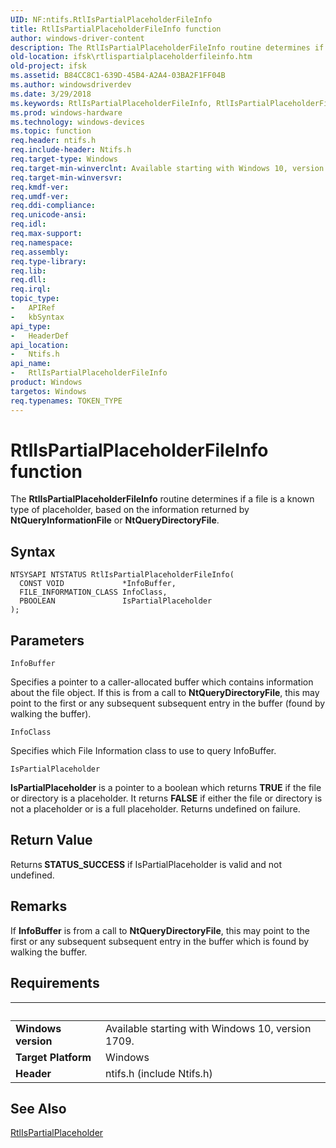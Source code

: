 ```yaml
---
UID: NF:ntifs.RtlIsPartialPlaceholderFileInfo
title: RtlIsPartialPlaceholderFileInfo function
author: windows-driver-content
description: The RtlIsPartialPlaceholderFileInfo routine determines if a file is a known type of placeholder, based on the information returned by NtQueryInformationFile or NtQueryDirectoryFile.
old-location: ifsk\rtlispartialplaceholderfileinfo.htm
old-project: ifsk
ms.assetid: B84CC8C1-639D-45B4-A2A4-03BA2F1FF04B
ms.author: windowsdriverdev
ms.date: 3/29/2018
ms.keywords: RtlIsPartialPlaceholderFileInfo, RtlIsPartialPlaceholderFileInfo routine [Installable File System Drivers], ifsk.rtlispartialplaceholderfileinfo, ntifs/RtlIsPartialPlaceholderFileInfo
ms.prod: windows-hardware
ms.technology: windows-devices
ms.topic: function
req.header: ntifs.h
req.include-header: Ntifs.h
req.target-type: Windows
req.target-min-winverclnt: Available starting with Windows 10, version 1709.
req.target-min-winversvr: 
req.kmdf-ver: 
req.umdf-ver: 
req.ddi-compliance: 
req.unicode-ansi: 
req.idl: 
req.max-support: 
req.namespace: 
req.assembly: 
req.type-library: 
req.lib: 
req.dll: 
req.irql: 
topic_type:
-	APIRef
-	kbSyntax
api_type:
-	HeaderDef
api_location:
-	Ntifs.h
api_name:
-	RtlIsPartialPlaceholderFileInfo
product: Windows
targetos: Windows
req.typenames: TOKEN_TYPE
---
```



# RtlIsPartialPlaceholderFileInfo function
The <b>RtlIsPartialPlaceholderFileInfo</b> routine determines if a file is a known type of placeholder, based on the information
    returned by <b>NtQueryInformationFile</b> or <b>NtQueryDirectoryFile</b>.

## Syntax

```
NTSYSAPI NTSTATUS RtlIsPartialPlaceholderFileInfo(
  CONST VOID             *InfoBuffer,
  FILE_INFORMATION_CLASS InfoClass,
  PBOOLEAN               IsPartialPlaceholder
);
```

## Parameters

`InfoBuffer`

Specifies a pointer to a caller-allocated buffer which contains information about the file object. If this is from a call
        to <b>NtQueryDirectoryFile</b>, this may point to the first or any subsequent
        subsequent entry in the buffer (found by walking the buffer).

`InfoClass`

Specifies which File Information class to use to query InfoBuffer.

`IsPartialPlaceholder`

<b>IsPartialPlaceholder</b> is a pointer to a boolean which returns <b>TRUE</b> if the file or directory is a placeholder. It  returns <b>FALSE</b> if either the
        file or directory is not a placeholder or is a full placeholder. Returns undefined on failure.


## Return Value

Returns<b> STATUS_SUCCESS</b> if IsPartialPlaceholder is valid and not undefined.

## Remarks

If <b>InfoBuffer</b> is from a call
        to <b>NtQueryDirectoryFile</b>, this may point to the first or any subsequent
        subsequent entry in the buffer which is found by walking the buffer.

## Requirements
| &nbsp; | &nbsp; |
| ---- |:---- |
| **Windows version** | Available starting with Windows 10, version 1709.  |
| **Target Platform** | Windows |
| **Header** | ntifs.h (include Ntifs.h) |

## See Also

<a href="https://msdn.microsoft.com/FB47F5BE-76B4-4A99-A15F-DE3E11D1DA2B">RtlIsPartialPlaceholder</a>